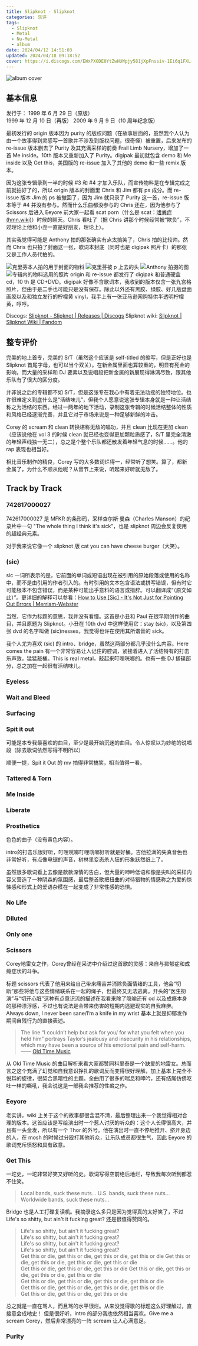 ```yaml
---
title: Slipknot - Slipknot
categories: 乐评
tags:
  - Slipknot
  - Metal
  - Nu-Metal
  - album
date: 2024/04/12 14:51:03
updated: 2024/04/18 09:18:52
cover: https://i.discogs.com/EWxPXODE0YtZwHUWpjy581jXpFnssiv-1Ei6q1FXL-U/rs:fit/g:sm/q:90/h:600/w:594/czM6Ly9kaXNjb2dz/LWRhdGFiYXNlLWlt/YWdlcy9SLTU0NTQ4/MC0xNTc1MzI5OTk0/LTQyNDEuanBlZw.jpeg
---
```


![album cover](https://i.discogs.com/EWxPXODE0YtZwHUWpjy581jXpFnssiv-1Ei6q1FXL-U/rs:fit/g:sm/q:90/h:600/w:594/czM6Ly9kaXNjb2dz/LWRhdGFiYXNlLWlt/YWdlcy9SLTU0NTQ4/MC0xNTc1MzI5OTk0/LTQyNDEuanBlZw.jpeg "专辑封面")

## 基本信息

发行于：
1999 年 6 月 29 日（原版）  
1999 年 12 月 10 日（再版）
2009 年 9 月 9 日（10 周年纪念版）

最初发行的 origin 版本因为 purity 的版权问题（在故事层面的，虽然我个人认为由一个故事得到灵感写一首歌并不涉及到版权问题，很奇怪）被重置，后来发布的 re-issue 版本删去了 Purity 及其充满采样的前奏 Frail Limb Nursery，增加了一首 Me inside。10th 版本又重新加入了 Purity。digipak 最初就包含 demo 和 Me inside 以及 Get this，美国版的 re-issue 加入了其他的 demo 和一些 remix 版本。

因为这张专辑录到一半的时候 #3 和 #4 才加入乐队，而宣传物料是在专辑完成之前就拍好了的，所以 origin 版本的封面里 Chris 和 Jim 都有 ps 成分。而 re-issue 版本 Jim 的 ps 被撤回了，因为 Jim 就只录了 Purity 这一首，re-issue 版本等于 #4 并没有参与。然而什么乐曲都没参与的 Chris 还在，因为他参与了 Scissors 后进入 Eeyore 前大家一起看 scat porn（什么是 scat：[嗜粪症 (hmn.wiki)](https://hmn.wiki/zh/Scatophilia)）时候的聊天。Chris 看吐了（据 Chris 讲那个时候经常被“欺负”，不过理论上他和小丑一直是好朋友，理论上）。

其实我觉得可能是 Anthony 拍的那张确实有点太搞笑了，Chris 拍的比较帅。然而 Chris 也只拍了封面这一张，歌词本封底（同时也是 digipak 照片卡）的那张又是工作人员代拍的。

![克里芬本人拍的用于封面的物料](IMG-20240415112031880.jpg "克里芬本人拍的用于封面的物料")
![](IMG-20240415112031906.png "克里芬被 p 上去的头")
![](IMG-20240415112150078.jpg "Anthony 拍摄的图")
![](IMG-20240415112200265.jpg "专辑内的物料选用的照片")
origin 和 re-issue 都发行了 digipak 和普通硬盒 cd，10 th 是 CD+DVD。digipak 好像不含歌词本，我收到的版本仅含一张九宫格照片，但由于是二手也可能只是没有保存。除此以外还有黑胶、绿胶、好几版盘面画胶以及和独立发行的柠檬黄 vinyl，我手上有一张亚马逊网购特供半透明柠檬黄，哼哼。

Discogs: [Slipknot - Slipknot | Releases | Discogs](https://www.discogs.com/master/53314-Slipknot-Slipknot)
Slipknot wiki: [Slipknot | Slipknot Wiki | Fandom](<https://slipknot.fandom.com/wiki/Slipknot_(album)>)

## 整专评价

完美的地上首专，完美的 S/T（虽然这个应该是 self-titled 的缩写，但是正好也是 Slipknot 首尾字母，也可以当个双关）。在新金属里面也算较重的，明显有死金的影响，而大量的采样和 DJ 要素以及说唱段把新金属的新展现得淋漓尽致，跟其他乐队有了很大的区分度。

并非说之后的专辑都不如 S/T，但是这张专在我心中有着无法动摇的独特地位。也许很难定义到底什么是“活结味儿”，但我个人愿意说这张专辑本身就是一种让活结称之为活结的东西。经过一两年的地下活动，录制这张专辑的时候活结整体的性质和风格已经逐渐完善，并且它对于市场来说是一种足够新鲜的冲击。

Corey 的 scream 和 clean 转换堪称无敌的唱功，并且 clean 比现在更加 clean（应该说他在 vol 3 的时候 clean 就已经也变得更加颗粒质感了，S/T 里完全清澈的年轻声线独一无二），总之是个整个乐队都还散发着年轻气息的时候……。他的 rap 表现也相当好。

相比音乐制作的精良，Corey 写的大多数词烂得一，经常听了想笑。算了，都新金属了，为什么不顺从他呢？从音节上来说，听起来好听就无敌了。

## Track by Track

### 742617000027

742617000027 是 MFKR 的条形码，采样查尔斯·曼森（Charles Manson）的纪录片中一句 "The whole thing I think it's sick"，也是 slipknot 周边会反复使用的超经典元素。

对于我来说它像一个 slipknot 版 cat you can have cheese burger（大笑）。

### (sic)

sic 一词所表示的是，它前面的单词或短语出现在被引用的原始段落或使用的名称中，而不是由引用的作者引入的。有时引用的文本包含语法或拼写错误，但有时它可能根本不包含错误，而是某种可能出乎意料的语言或措辞。可以翻译成“（原文如此）”。更详细的解释可以参看：[How to Use [Sic] - It's Not Just for Pointing Out Errors | Merriam-Webster](https://www.merriam-webster.com/wordplay/sic-meaning-usage-editorial-citation)

当然，它作为标题的意思，我并没有看懂。这首是小丑和 Paul 在很早期创作的曲目，并且原题为 Slipknot。小丑在 10th dvd 中这样使用它：stay (sic)，以及第四张 dvd 的名字叫做 (sic)nesses，我觉得也许在使用其所谐音的 sick。

我个人尤为喜欢 (sic) 的 intro、bridge，虽然这两部分都几乎没什么内容。Here comes the pain 有一个非常容易让人记住的腔调，紧接着进入了活结特有的打击乐声效，猛猛敲桶。This is real metal，敲起来叮哩咣啷的。也有一些 DJ 搓碟部分，总之加在一起很有活结味儿。

### Eyeless

### Wait and Bleed

### Surfacing
### Spit it out

可能是本专我最喜欢的曲目，至少是最开始沉迷的曲目。令人惊叹以为妙绝的说唱段（除去歌词依然写得不明所以）

顺便一提，Spit it Out 的 mv 拍得非常搞笑，相当值得一看。

### Tattered & Torn

### Me Inside

### Liberate 
### Prosthetics

色色的曲子（没有黄色内容）。

intro的打击乐很好听，叮哩咣啷叮哩咣啷好听就是好桶。吉他拉满的失真音色也非常好听，有点像电锯的声音，树林里变态杀人狂的形象跃然纸上了。

虽然很多歌词看上去像是款款深情的告白，但大量的呻吟低语和像是尖叫的采样内容又营造了一种阴森的氛围感，最后整首歌把扭曲的对待猎物的情感称之为爱的惊悚感和形式上的爱语杂糅在一起变成了非常性感的恐惧。

### No Life

### Diluted

### Only one

### Scissors

Corey地雷女之作，Corey曾经在采访中介绍过这首歌的灵感：来自与抑郁症和成瘾症状的斗争。

标题 scissors 代表了他用来给自己带来痛苦并消除负面情绪的工具，他会“切断”那些将他与这些情绪联系在一起的绳子，但最终又无法逃离。开头的“医生扮演”与“切开心脏”这种有点意识流的描述在我看来除了隐喻还有 od 以及成瘾本身的那种漂浮感，不过也有说法是会带来伤害的短期内逃避现实的自我麻痹。Always down, I never been sane/I’m a knife in my wrist 基本上就是抑郁发作期间自残行为的直接表述。

> The line “I couldn’t help but ask for you/ for what you felt when you held him” portrays Taylor’s jealousy and insecurity in his relationships, which may have been a source of his emotional pain and self-harm.  —— [Old Time Music](https://oldtimemusic.com/the-meaning-behind-the-song-scissors-by-slipknot/)

从 Old Time Music 的曲目解析来看大家都赞同科里泰是一个缺爱的地雷女。总而言之这个充满了幻觉和自我意识挣扎的歌词反而变得很好理解，加上基本上完全不悦耳的旋律，很契合黑暗性的主题。全曲用了很多的喘息和呻吟，还有结尾仿佛呕吐一样的嘶吼，我会说这是一部我会推荐的性癖之作。

### Eeyore

老实讲，wiki 上关于这个的故事都很含混不清，最后整理出来一个我觉得相对合理的版本。这首应该是写给演出时一个惹人讨厌的听众的：这个人长得很高大，并且有一头金发，所以有一个 Thor 的外号。他在演出时一直不停地推开、挤开身边的人，在 mosh 的时候过分殴打其他听众，让乐队成员都很生气，因此 Eeyore 的歌词充斥愤怒和具有敌意。

### Get This

一坨史，一坨非常好笑又好听的史。歌词写得空前绝后地烂，导致我每次听到都忍不住笑。

> Local bands, suck these nuts...
> U.S. bands, suck these nuts...
> Worldwide bands, suck these nuts...

Bridge 也是人工打碟复读机。我摘录这么多只是因为觉得真的太好笑了，不过 Life's so shitty, but ain't it fucking great? 还是很值得赞同的。

> Life's so shitty, but ain't it fucking great?  
> Life's so shitty, but ain't it fucking great?  
> Life's so shitty, but ain't it fucking great?  
> Life's so shitty, but ain't it fucking great?  
> Get this or die, get this or die, get this or die, get this or die
> Get this or die, get this or die, get this or die, get this or die  
> Get this or die, get this or die, get this or die
> Get this or die, get this or die, get this or die, get this or die  
> Get this or die, get this or die, get this or die, get this or die  
> Get this or die, get this or die, get this or die, get this or die  
> Get this or die, get this or die, get this or die

总之就是一直在骂人，而且骂的水平很烂。从来没觉得歌的标题这么好理解过，直接意会成吔史！
但是很好听，intro 的部分我也依然相当喜欢。Give me a scream Corey，然后非常漂亮的一阵 scream 让人心满意足。

### Purity